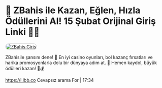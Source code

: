 # 🎉 ZBahis ile  Kazan, Eğlen, Hızla Ödüllerini Al! 15 Şubat Orijinal Giriş Linki 💸🔥

<a href="https://t.me/denemeamca" title="Tıkla Siteye Git">
    <img src="https://i.imgur.com/38WfHyi.png" alt="ZBahis Giriş" style="max-width: 100%; border: 2px solid #ddd; border-radius: 10px;">
</a>


ZBahisile şansını dene! 🎰 En iyi casino oyunları, bol kazanç fırsatları ve harika promosyonlarla dolu bir dünyaya adım at. 🚀 Hemen kaydol, büyük ödülleri kazan! 💎💰


https://i.ibb.co
Cevapsız arama
For | 
17:34


